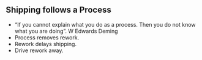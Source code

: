 ## Shipping follows a Process

- “If you cannot explain what you do as a process. Then you do not know what you are doing”. W Edwards Deming
- Process removes rework.
- Rework delays shipping.
- Drive rework away.
